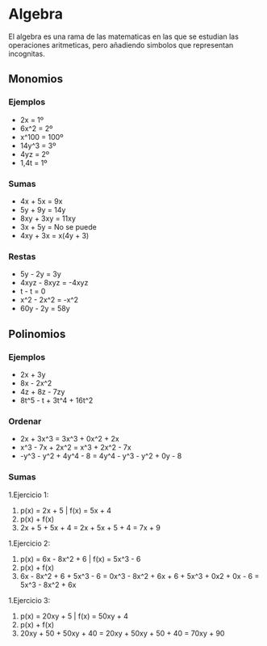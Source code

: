 # Algebra

El algebra es una rama de las matematicas en las que se estudian las operaciones aritmeticas, pero añadiendo simbolos que representan incognitas.

## Monomios

### Ejemplos

- 2x = 1º
- 6x^2 = 2º
-  x^100 = 100º
- 14y^3 = 3º
- 4yz = 2º
- 1,4t = 1º

### Sumas

- 4x + 5x = 9x
- 5y + 9y = 14y
- 8xy + 3xy = 11xy
- 3x + 5y = No se puede
- 4xy + 3x = x(4y + 3)

### Restas

- 5y - 2y = 3y
- 4xyz - 8xyz = -4xyz
- t - t = 0
- x^2 - 2x^2 = -x^2
- 60y - 2y = 58y

## Polinomios

### Ejemplos

- 2x + 3y
- 8x - 2x^2 
- 4z + 8z - 7zy
- 8t^5 - t + 3t^4 + 16t^2

### Ordenar

- 2x + 3x^3 = 3x^3 + 0x^2 + 2x
- x^3 - 7x + 2x^2 = x^3 + 2x^2 - 7x 
- -y^3 - y^2 + 4y^4 - 8 = 4y^4 - y^3 - y^2 + 0y - 8

### Sumas

1.Ejercicio 1:
1.  p(x) = 2x + 5 | f(x) = 5x + 4
1. p(x) + f(x)
1. 2x + 5 + 5x + 4 = 2x + 5x + 5 + 4 = 7x + 9

1.Ejercicio 2:
1.  p(x) = 6x - 8x^2 + 6 | f(x) = 5x^3 - 6
1. p(x) + f(x)
1. 6x - 8x^2 + 6 + 5x^3 - 6 = 0x^3 - 8x^2 + 6x + 6 + 5x^3 + 0x2 + 0x - 6 = 5x^3 - 8x^2 + 6x  

1.Ejercicio 3:
1.  p(x) = 20xy + 5 | f(x) = 50xy + 4
1. p(x) + f(x)
1. 20xy + 50 + 50xy + 40 = 20xy + 50xy + 50 + 40 = 70xy + 90

